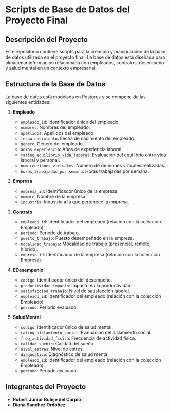 # Scripts de Base de Datos del Proyecto Final

## Descripción del Proyecto

Este repositorio contiene scripts para la creación y manipulación de la base de datos utilizada en el proyecto final. La base de datos está diseñada para almacenar información relacionada con empleados, contratos, desempeño y salud mental en un contexto empresarial.

## Estructura de la Base de Datos

La base de datos está modelada en Postgres y se compone de las siguientes entidades:

1. **Empleado**
   - `empleado_id`: Identificador único del empleado.
   - `nombres`: Nombres del empleado.
   - `apellidos`: Apellidos del empleado.
   - `fecha_nacimiento`: Fecha de nacimiento del empleado.
   - `genero`: Género del empleado.
   - `anios_experiencia`: Años de experiencia laboral.
   - `rating_equilibrio_vida_laboral`: Evaluación del equilibrio entre vida laboral y personal.
   - `num_reuniones_virtuales`: Número de reuniones virtuales realizadas.
   - `horas_trabajadas_por_semana`: Horas trabajadas por semana.

2. **Empresa**
   - `empresa_id`: Identificador único de la empresa.
   - `nombre`: Nombre de la empresa.
   - `industria`: Industria a la que pertenece la empresa.

3. **Contrato**
   - `empleado_id`: Identificador del empleado (relación con la colección Empleado).
   - `periodo`: Periodo de trabajo.
   - `puesto_trabajo`: Puesto desempeñado en la empresa.
   - `modalidad_trabajo`: Modalidad de trabajo (presencial, remoto, híbrido).
   - `empresa_id`: Identificador de la empresa (relación con la colección Empresa).

4. **EDesempenio**
   - `codigo`: Identificador único del desempeño.
   - `productividad_impacto`: Impacto en la productividad.
   - `satisfaccion_trabajo`: Nivel de satisfacción laboral.
   - `empleado_id`: Identificador del empleado (relación con la colección Empleado).
   - `periodo`: Periodo evaluado.

5. **SaludMental**
   - `codigo`: Identificador único de salud mental.
   - `rating_aislamiento_social`: Evaluación del aislamiento social.
   - `freq_actividad_fisica`: Frecuencia de actividad física.
   - `calidad_suenio`: Calidad del sueño.
   - `nivel_estres`: Nivel de estrés.
   - `diagnostico`: Diagnóstico de salud mental.
   - `empleado_id`: Identificador del empleado (relación con la colección Empleado).
   - `periodo`: Periodo evaluado.

## Integrantes del Proyecto

- **Robert Junior Buleje del Carpio**
- **Diana Sanchez Ordóñez**